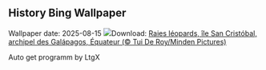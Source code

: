 ## History Bing Wallpaper
Wallpaper date: 2025-08-15
![](https://www.bing.com/th?id=OHR.SpottedEagleRay_FR-FR5066753247_UHD.jpg&w=1000)Download: [Raies léopards, île San Cristóbal, archipel des Galápagos, Équateur (© Tui De Roy/Minden Pictures)](https://www.bing.com/th?id=OHR.SpottedEagleRay_FR-FR5066753247_UHD.jpg)

Auto get programm by LtgX
